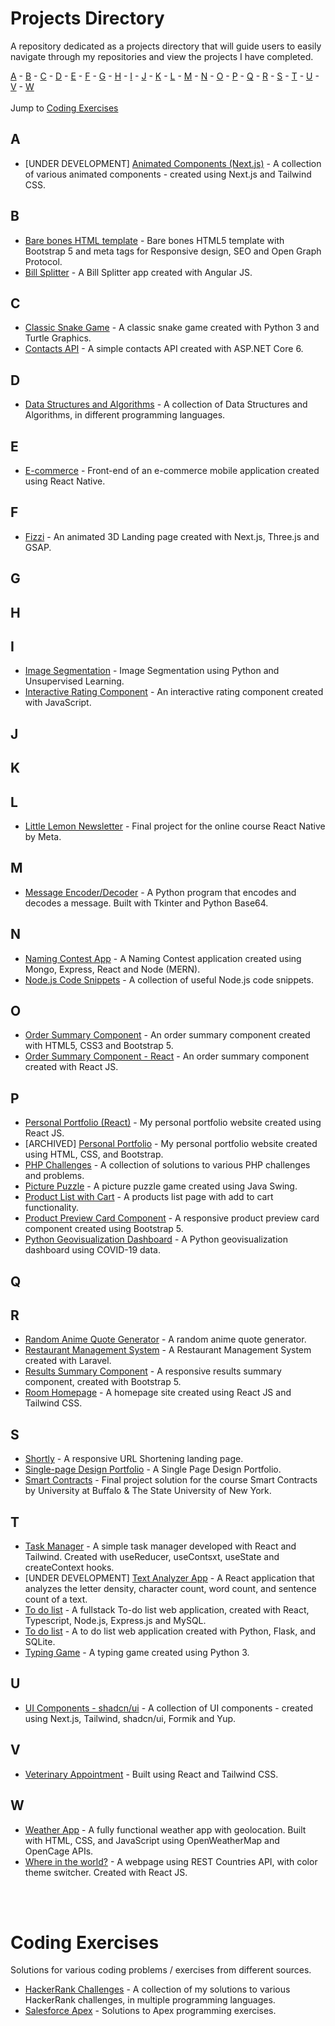 # Projects Directory
A repository dedicated as a projects directory that will guide users to easily navigate through my repositories and view the projects I have completed.

[A](#a) - [B](#b) - [C](#c) - [D](#d) - [E](#e) - [F](#f) - [G](#g) - [H](#h) - [I](#i) - [J](#j) - [K](#k) - [L](#l) - [M](#m) - [N](#n) - [O](#o) - [P](#p) - [Q](#q) - [R](#r) - [S](#s) - [T](#t) - [U](#u) - [V](#v) - [W](#w)
<br/>
<br/>
Jump to [Coding Exercises](#coding-exercises)


## A <a id="a"></a>
- [UNDER DEVELOPMENT] [Animated Components (Next.js)](https://github.com/kharizzakaye/nextjs-animated-login) - A collection of various animated components - created using Next.js and Tailwind CSS.

## B <a id="b"></a>
- [Bare bones HTML template](https://github.com/kharizzakaye/Bare-Bones-HTML-Webpage) - Bare bones HTML5 template with Bootstrap 5 and meta tags for Responsive design, SEO and Open Graph Protocol.
- [Bill Splitter](https://github.com/kharizzakaye/Bill-Splitter) - A Bill Splitter app created with Angular JS.

## C <a id="c"></a>
- [Classic Snake Game](https://github.com/kharizzakaye/classic-snake-game) - A classic snake game created with Python 3 and Turtle Graphics.
- [Contacts API](https://github.com/kharizzakaye/Contacts-API) - A simple contacts API created with ASP.NET Core 6.

## D <a id="d"></a>
- [Data Structures and Algorithms](https://github.com/kharizzakaye/Data-structures-and-algorithms) - A collection of Data Structures and Algorithms, in different programming languages.

## E <a id="e"></a>
- [E-commerce](https://github.com/kharizzakaye/Ecommerce-App-Frontend) - Front-end of an e-commerce mobile application created using React Native.

## F <a id="f"></a>
- [Fizzi](https://github.com/kharizzakaye/kharizza-fizzi) - An animated 3D Landing page created with Next.js, Three.js and GSAP.

## G <a id="g"></a>

## H <a id="h"></a>
  
## I <a id="i"></a>
- [Image Segmentation](https://github.com/kharizzakaye/Image-Segmentation) - Image Segmentation using Python and Unsupervised Learning.
- [Interactive Rating Component](https://github.com/kharizzakaye/Interactive-rating-component) - An interactive rating component created with JavaScript.

## J <a id="j"></a>

## K <a id="k"></a>

## L <a id="l"></a>
- [Little Lemon Newsletter](https://github.com/kharizzakaye/Little-Lemon-Newsletter) - Final project for the online course React Native by Meta.


## M <a id="m"></a>
- [Message Encoder/Decoder](https://github.com/kharizzakaye/Message-Encoder-Decoder) - A Python program that encodes and decodes a message. Built with Tkinter and Python Base64.

## N <a id="n"></a>
- [Naming Contest App](https://github.com/kharizzakaye/Naming-Contest-App) - A Naming Contest application created using Mongo, Express, React and Node (MERN).
- [Node.js Code Snippets](https://github.com/kharizzakaye/Node.js-code-snippets) - A collection of useful Node.js code snippets.

## O <a id="o"></a>
- [Order Summary Component](https://github.com/kharizzakaye/Order-summary-component) - An order summary component created with HTML5, CSS3 and Bootstrap 5.
- [Order Summary Component - React](https://github.com/kharizzakaye/Order-summary-component-React) - An order summary component created with React JS.

## P <a id="p"></a>
- [Personal Portfolio (React)](https://github.com/kharizzakaye/kharizza-viloria-portfolio) - My personal portfolio website created using React JS.
- [ARCHIVED] [Personal Portfolio](https://github.com/kharizzakaye/portfolio-website-2024) - My personal portfolio website created using HTML, CSS, and Bootstrap.
- [PHP Challenges](https://github.com/kharizzakaye/PHP-Challenges) - A collection of solutions to various PHP challenges and problems.
- [Picture Puzzle](https://github.com/kharizzakaye/Picture-Puzzle) - A picture puzzle game created using Java Swing.
- [Product List with Cart](https://github.com/kharizzakaye/Product-list-with-cart) - A products list page with add to cart functionality.
- [Product Preview Card Component](https://github.com/kharizzakaye/Product-preview-card-component) - A responsive product preview card component created using Bootstrap 5.
- [Python Geovisualization Dashboard](https://github.com/kharizzakaye/Python-Geovisualization-Dashboard) - A Python geovisualization dashboard using COVID-19 data.

## Q <a id="q"></a>

## R <a id="r"></a>
- [Random Anime Quote Generator](https://github.com/kharizzakaye/Random-Anime-Quote-Generator) - A random anime quote generator.
- [Restaurant Management System](https://github.com/kharizzakaye/Restaurant-management-system) - A Restaurant Management System created with Laravel.
- [Results Summary Component](https://github.com/kharizzakaye/results-summary-component) - A responsive results summary component, created with Bootstrap 5.
- [Room Homepage](https://github.com/kharizzakaye/Room-Homepage-React) - A homepage site created using React JS and Tailwind CSS.
 
## S <a id="s"></a>
- [Shortly](https://github.com/kharizzakaye/URL-Shortening-Landing-Page) - A responsive URL Shortening landing page.
- [Single-page Design Portfolio](https://github.com/kharizzakaye/single-page-design-portfolio) - A Single Page Design Portfolio.
- [Smart Contracts](https://github.com/kharizzakaye/Smart-Contracts) - Final project solution for the course Smart Contracts by University at Buffalo & The State University of New York.

## T <a id="t"></a>
- [Task Manager](https://github.com/kharizzakaye/task-manager) - A simple task manager developed with React and Tailwind. Created with useReducer, useContsxt, useState and createContext hooks.
- [UNDER DEVELOPMENT] [Text Analyzer App](https://github.com/kharizzakaye/character-counter) - A React application that analyzes the letter density, character count, word count, and sentence count of a text.
- [To do list](https://github.com/kharizzakaye/fullstack-todo/tree/master) - A fullstack To-do list web application, created with React, Typescript, Node.js, Express.js and MySQL.
- [To do list](https://github.com/kharizzakaye/to-do-list) - A to do list web application created with Python, Flask, and SQLite.
- [Typing Game](https://github.com/kharizzakaye/Typing-Game) - A typing game created using Python 3.

## U <a id="u"></a>
- [UI Components - shadcn/ui](https://github.com/kharizzakaye/shadcn-ui-components) - A collection of UI components - created using Next.js, Tailwind, shadcn/ui, Formik and Yup.
  
## V <a id="v"></a>
- [Veterinary Appointment](https://github.com/kharizzakaye/veterinary-appointment) - Built using React and Tailwind CSS.

## W <a id="w"></a>
- [Weather App](https://github.com/kharizzakaye/Weather-App) - A fully functional weather app with geolocation. Built with HTML, CSS, and JavaScript using OpenWeatherMap and OpenCage APIs.
- [Where in the world?](https://github.com/kharizzakaye/rest-countries) - A webpage using REST Countries API, with color theme switcher. Created with React JS.


<br/>
<br/>

# Coding Exercises <a id="coding-exercises"></a>
Solutions for various coding problems / exercises from different sources.

- [HackerRank Challenges](https://github.com/kharizzakaye/HackerRank-Challenges) - A collection of my solutions to various HackerRank challenges, in multiple programming languages.
- [Salesforce Apex](https://github.com/kharizzakaye/apex-programming) - Solutions to Apex programming exercises.
